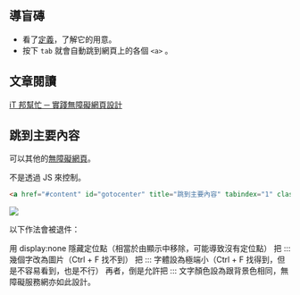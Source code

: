 ## 導盲磚

- 看了[定義](https://www.handicap-free.nat.gov.tw/Questions/Detail/82?Category=33)，了解它的用意。
- 按下 `tab` 就會自動跳到網頁上的各個 `<a>` 。

## 文章閱讀

[iT 邦幫忙 ─ 實踐無障礙網頁設計](https://ithelp.ithome.com.tw/users/20108045/ironman/2454)

## 跳到主要內容

可以其他的[無障礙網頁](https://www.handicap-free.nat.gov.tw/Applications)。

不是透過 JS 來控制。

```html
<a href="#content" id="gotocenter" title="跳到主要內容" tabindex="1" class="sr-only sr-only-focusable">跳到主要內容</a>
```

![](https://i.imgur.com/CsrDKCG.png)

以下作法會被退件：

用 display:none 隱藏定位點（相當於由顯示中移除，可能導致沒有定位點）
把 ::: 幾個字改為圖片（Ctrl + F 找不到）
把 ::: 字體設為極端小（Ctrl + F 找得到，但是不容易看到，也是不行）
再者，倒是允許把 ::: 文字顏色設為跟背景色相同，無障礙服務網亦如此設計。